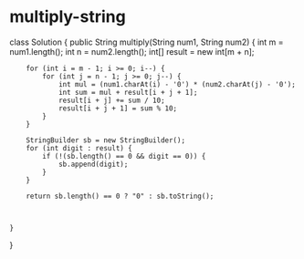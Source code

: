 # multiply-string
class Solution {
    public String multiply(String num1, String num2) {
         int m = num1.length();
        int n = num2.length();
        int[] result = new int[m + n];

        for (int i = m - 1; i >= 0; i--) {
            for (int j = n - 1; j >= 0; j--) {
                int mul = (num1.charAt(i) - '0') * (num2.charAt(j) - '0');
                int sum = mul + result[i + j + 1];
                result[i + j] += sum / 10;
                result[i + j + 1] = sum % 10;
            }
        }

        StringBuilder sb = new StringBuilder();
        for (int digit : result) {
            if (!(sb.length() == 0 && digit == 0)) {
                sb.append(digit);
            }
        }

        return sb.length() == 0 ? "0" : sb.toString();
    

        
    }
}

